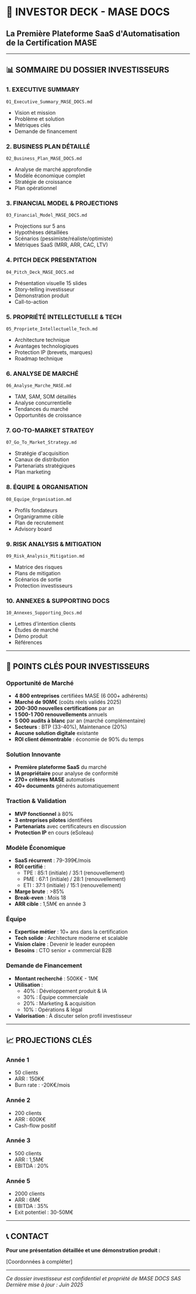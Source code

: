 # 🚀 INVESTOR DECK - MASE DOCS
## La Première Plateforme SaaS d'Automatisation de la Certification MASE

---

## 📊 SOMMAIRE DU DOSSIER INVESTISSEURS

### 1. **EXECUTIVE SUMMARY** 
`01_Executive_Summary_MASE_DOCS.md`
- Vision et mission
- Problème et solution
- Métriques clés
- Demande de financement

### 2. **BUSINESS PLAN DÉTAILLÉ**
`02_Business_Plan_MASE_DOCS.md`
- Analyse de marché approfondie
- Modèle économique complet
- Stratégie de croissance
- Plan opérationnel

### 3. **FINANCIAL MODEL & PROJECTIONS**
`03_Financial_Model_MASE_DOCS.md`
- Projections sur 5 ans
- Hypothèses détaillées
- Scénarios (pessimiste/réaliste/optimiste)
- Métriques SaaS (MRR, ARR, CAC, LTV)

### 4. **PITCH DECK PRESENTATION**
`04_Pitch_Deck_MASE_DOCS.md`
- Présentation visuelle 15 slides
- Story-telling investisseur
- Démonstration produit
- Call-to-action

### 5. **PROPRIÉTÉ INTELLECTUELLE & TECH**
`05_Propriete_Intellectuelle_Tech.md`
- Architecture technique
- Avantages technologiques
- Protection IP (brevets, marques)
- Roadmap technique

### 6. **ANALYSE DE MARCHÉ**
`06_Analyse_Marche_MASE.md`
- TAM, SAM, SOM détaillés
- Analyse concurrentielle
- Tendances du marché
- Opportunités de croissance

### 7. **GO-TO-MARKET STRATEGY**
`07_Go_To_Market_Strategy.md`
- Stratégie d'acquisition
- Canaux de distribution
- Partenariats stratégiques
- Plan marketing

### 8. **ÉQUIPE & ORGANISATION**
`08_Equipe_Organisation.md`
- Profils fondateurs
- Organigramme cible
- Plan de recrutement
- Advisory board

### 9. **RISK ANALYSIS & MITIGATION**
`09_Risk_Analysis_Mitigation.md`
- Matrice des risques
- Plans de mitigation
- Scénarios de sortie
- Protection investisseurs

### 10. **ANNEXES & SUPPORTING DOCS**
`10_Annexes_Supporting_Docs.md`
- Lettres d'intention clients
- Études de marché
- Démo produit
- Références

---

## 🎯 POINTS CLÉS POUR INVESTISSEURS

### **Opportunité de Marché**
- **4 800 entreprises** certifiées MASE (6 000+ adhérents)
- **Marché de 90M€** (coûts réels validés 2025)
- **200-300 nouvelles certifications** par an
- **1 500-1 700 renouvellements** annuels
- **5 000 audits à blanc** par an (marché complémentaire)
- **Secteurs** : BTP (33-40%), Maintenance (20%)
- **Aucune solution digitale** existante
- **ROI client démontrable** : économie de 90% du temps

### **Solution Innovante**
- **Première plateforme SaaS** du marché
- **IA propriétaire** pour analyse de conformité
- **270+ critères MASE** automatisés
- **40+ documents** générés automatiquement

### **Traction & Validation**
- **MVP fonctionnel** à 80%
- **3 entreprises pilotes** identifiées
- **Partenariats** avec certificateurs en discussion
- **Protection IP** en cours (eSoleau)

### **Modèle Économique**
- **SaaS récurrent** : 79-399€/mois
- **ROI certifié** :
  - TPE : 85:1 (initiale) / 35:1 (renouvellement)
  - PME : 67:1 (initiale) / 28:1 (renouvellement)
  - ETI : 37:1 (initiale) / 15:1 (renouvellement)
- **Marge brute** : >85%
- **Break-even** : Mois 18
- **ARR cible** : 1,5M€ en année 3

### **Équipe**
- **Expertise métier** : 10+ ans dans la certification
- **Tech solide** : Architecture moderne et scalable
- **Vision claire** : Devenir le leader européen
- **Besoins** : CTO senior + commercial B2B

### **Demande de Financement**
- **Montant recherché** : 500K€ - 1M€
- **Utilisation** :
  - 40% : Développement produit & IA
  - 30% : Équipe commerciale
  - 20% : Marketing & acquisition
  - 10% : Opérations & légal
- **Valorisation** : À discuter selon profil investisseur

---

## 📈 PROJECTIONS CLÉS

### Année 1
- 50 clients
- ARR : 150K€
- Burn rate : -20K€/mois

### Année 2
- 200 clients
- ARR : 600K€
- Cash-flow positif

### Année 3
- 500 clients
- ARR : 1,5M€
- EBITDA : 20%

### Année 5
- 2000 clients
- ARR : 6M€
- EBITDA : 35%
- Exit potentiel : 30-50M€

---

## 📞 CONTACT

**Pour une présentation détaillée et une démonstration produit :**

[Coordonnées à compléter]

---

*Ce dossier investisseur est confidentiel et propriété de MASE DOCS SAS*
*Dernière mise à jour : Juin 2025*